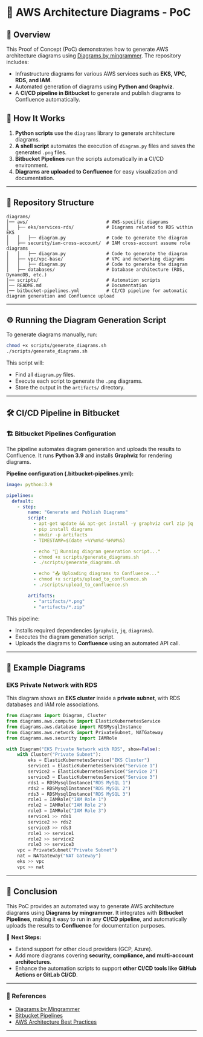 # 📌 AWS Architecture Diagrams - PoC

## 📖 Overview
This Proof of Concept (PoC) demonstrates how to generate AWS architecture diagrams using [Diagrams by mingrammer](https://diagrams.mingrammer.com/). The repository includes:
- Infrastructure diagrams for various AWS services such as **EKS, VPC, RDS, and IAM**.
- Automated generation of diagrams using **Python and Graphviz**.
- A **CI/CD pipeline in Bitbucket** to generate and publish diagrams to Confluence automatically.

## 🚀 How It Works
1. **Python scripts** use the `diagrams` library to generate architecture diagrams.
2. **A shell script** automates the execution of `diagram.py` files and saves the generated `.png` files.
3. **Bitbucket Pipelines** run the scripts automatically in a CI/CD environment.
4. **Diagrams are uploaded to Confluence** for easy visualization and documentation.

---

## 📂 Repository Structure
```
diagrams/
│── aws/                             # AWS-specific diagrams
│   ├── eks/services-rds/            # Diagrams related to RDS within EKS
│   │   ├── diagram.py               # Code to generate the diagram
│   ├── security/iam-cross-account/  # IAM cross-account assume role diagrams
│   │   ├── diagram.py               # Code to generate the diagram
│   ├── vpc/vpc-base/                # VPC and networking diagrams
│   │   ├── diagram.py               # Code to generate the diagram
│   ├── databases/                   # Database architecture (RDS, DynamoDB, etc.)
│── scripts/                         # Automation scripts
│── README.md                        # Documentation
│── bitbucket-pipelines.yml          # CI/CD pipeline for automatic diagram generation and Confluence upload
```



---

## ⚙️ Running the Diagram Generation Script
To generate diagrams manually, run:
```bash
chmod +x scripts/generate_diagrams.sh
./scripts/generate_diagrams.sh
```
This script will:
- Find all `diagram.py` files.
- Execute each script to generate the `.png` diagrams.
- Store the output in the `artifacts/` directory.

---

## 🛠 CI/CD Pipeline in Bitbucket
### 🏗 Bitbucket Pipelines Configuration
The pipeline automates diagram generation and uploads the results to Confluence.
It runs **Python 3.9** and installs **Graphviz** for rendering diagrams.

**Pipeline configuration (.bitbucket-pipelines.yml):**
```yaml
image: python:3.9

pipelines:
  default:
    - step:
        name: "Generate and Publish Diagrams"
        script:
          - apt-get update && apt-get install -y graphviz curl zip jq
          - pip install diagrams
          - mkdir -p artifacts
          - TIMESTAMP=$(date +%Y%m%d-%H%M%S)

          - echo "🚀 Running diagram generation script..."
          - chmod +x scripts/generate_diagrams.sh
          - ./scripts/generate_diagrams.sh

          - echo "📤 Uploading diagrams to Confluence..."
          - chmod +x scripts/upload_to_confluence.sh
          - ./scripts/upload_to_confluence.sh

        artifacts:
          - "artifacts/*.png"
          - "artifacts/*.zip"
```
This pipeline:
- Installs required dependencies (`graphviz`, `jq`, `diagrams`).
- Executes the diagram generation script.
- Uploads the diagrams to **Confluence** using an automated API call.

---

## 📌 Example Diagrams
### **EKS Private Network with RDS**
This diagram shows an **EKS cluster** inside a **private subnet**, with RDS databases and IAM role associations.

```python
from diagrams import Diagram, Cluster
from diagrams.aws.compute import ElasticKubernetesService
from diagrams.aws.database import RDSMysqlInstance
from diagrams.aws.network import PrivateSubnet, NATGateway
from diagrams.aws.security import IAMRole

with Diagram("EKS Private Network with RDS", show=False):
    with Cluster("Private Subnet"):
        eks = ElasticKubernetesService("EKS Cluster")
        service1 = ElasticKubernetesService("Service 1")
        service2 = ElasticKubernetesService("Service 2")
        service3 = ElasticKubernetesService("Service 3")
        rds1 = RDSMysqlInstance("RDS MySQL 1")
        rds2 = RDSMysqlInstance("RDS MySQL 2")
        rds3 = RDSMysqlInstance("RDS MySQL 3")
        role1 = IAMRole("IAM Role 1")
        role2 = IAMRole("IAM Role 2")
        role3 = IAMRole("IAM Role 3")
        service1 >> rds1
        service2 >> rds2
        service3 >> rds3
        role1 >> service1
        role2 >> service2
        role3 >> service3
    vpc = PrivateSubnet("Private Subnet")
    nat = NATGateway("NAT Gateway")
    eks >> vpc
    vpc >> nat
```

---

## 📢 Conclusion
This PoC provides an automated way to generate AWS architecture diagrams using **Diagrams by mingrammer**. It integrates with **Bitbucket Pipelines**, making it easy to run in any **CI/CD pipeline**, and automatically uploads the results to **Confluence** for documentation purposes.

🚀 **Next Steps:**
- Extend support for other cloud providers (GCP, Azure).
- Add more diagrams covering **security, compliance, and multi-account architectures**.
- Enhance the automation scripts to support **other CI/CD tools like GitHub Actions or GitLab CI/CD**.

---

### 🔗 References
- [Diagrams by Mingrammer](https://diagrams.mingrammer.com/)
- [Bitbucket Pipelines](https://bitbucket.org/product/features/pipelines)
- [AWS Architecture Best Practices](https://aws.amazon.com/architecture/)

---



